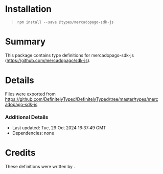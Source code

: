 # Installation
> `npm install --save @types/mercadopago-sdk-js`

# Summary
This package contains type definitions for mercadopago-sdk-js (https://github.com/mercadopago/sdk-js).

# Details
Files were exported from https://github.com/DefinitelyTyped/DefinitelyTyped/tree/master/types/mercadopago-sdk-js.

### Additional Details
 * Last updated: Tue, 29 Oct 2024 16:37:49 GMT
 * Dependencies: none

# Credits
These definitions were written by .
